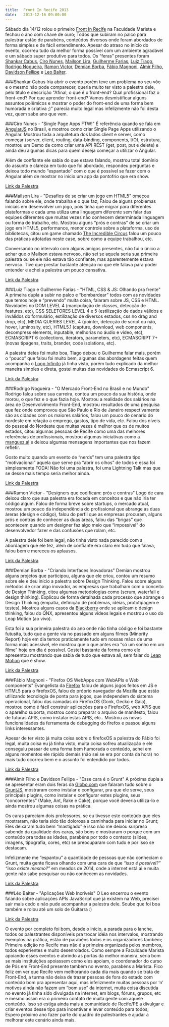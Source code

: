 ```yaml
---
title:  Front In Recife 2013
date:   2013-12-16 09:00:00
---
```


Sábado dia 14/12 rolou o primeiro [Front In Recife][front-in-recife] na Faculdade Marista  e fechou o ano com chave de ouro; Todos que subiram no palco para palestrar estão de parabéns, conteúdos diversos onde foram abordados de forma simples e de fácil entendimento. Apesar do atraso no início do evento, ocorreu tudo da melhor forma possível com um ambiente agradável e um sábado super produtivo para todos. Os “feras” presentes foram [Shankar Cabus][shankar-cabus], [Ciro Nunes][ciro-nunes], [Mailson Lira][mailson-lira], [Guilherme Farias][guilherme-farias], [Luiz Tiago][luiz-tiago], [Rodrigo Nogueira][rodrigo-nogueira], [Ramon Victor][ramo-victor], [Demian Borba][demian-borba], [Fábio Magnoni][fabio-magnoni], [Almir Filho][almir-filho], [Davidson Fellipe][davidson-fellipe] e [Leo Balter][leo-balter].


###Shankar Cabus
Iria abrir o evento porém teve um problema no seu vôo e o mesmo não pode comparecer, queria muito ter visto a palestra dele, pelo título e descrição "Afinal, o que é o front-end? Qual profissional faz o front-end? Por que aprender front-end? Vamos desmistificar alguns assuntos polêmicos e mostrar o poder do front-end de uma forma bem humorada e criativa ;)" parecia muito legal mas infelizmente não foi desta vez, quem sabe ano que vem.

###Ciro Nunes - "Single Page Apps FTW!"
É referência quando se fala em [AngularJS](http://angularjs.org/ "AngularJS") no Brasil, e mostrou como criar Single Page Apps utilizando o Angular. Mostrou toda a arquitetura dos lados client e server, como começar (server, client, routing, data-binding, components, I/O), estrutura, mostrou um Demo de como criar uma API REST (get, post, put e delete) e ainda deu algumas dicas para quem deseja começar a utilizar o Angular.

Além de confiante ele sabia do que estava falando, mostrou total domínio do assunto e clareza em tudo que foi abordado, respondeu perguntas e deixou todo mundo “espantado” com o que é possível se fazer com o Angular além de mostrar no início um app da pontofrio que era show.

<a href="https://speakerdeck.com/cironunes/single-page-apps-ftw-revisited" class="link-palestra" title="Link da palestra">Link da Palestra</a>

###Mailson Lira - "Desafios de se criar um jogo em HTML5"
omeçou falando sobre ele, onde trabalha e o que faz; Falou de alguns problemas iniciais em desenvolver um jogo, pois tinha que migrar para diferentes plataformas e cada uma utiliza uma linguagem diferente sem falar das equipes diferentes que muitas vezes não conhecem determinada linguagem ou forma de trabalho, etc. Mostrou alguns “prós e contras” de se criar um jogo em HTML5, performance, menor controle sobre a plataforma, uso de bibliotecas, citou um game chamado [The Incredible Circus](http://circus.indt.org/ "The Incredible Circus") falou um pouco das práticas adotadas neste case, sobre como a equipe trabalhou, etc.

Conversando no intervalo com alguns amigos presentes, não fui o único a achar que o Mailson estava nervoso, não sei se aquela seria sua primeira palestra ou se ele não estava tão confiante, mas aparentemente estava nervoso. Tive que prestar bastante atenção no que ele falava para poder entender e achei a palestra um pouco cansativa.

<a href="http://omailson.github.io/frontinrecife2013/" class="link-palestra" title="Link da palestra">Link da Palestra</a>


###Luiz Tiago e Guilherme Farias - "HTML, CSS & JS: Olhando pra frente"
A primeira dupla a subir no palco e “bombardear” todos com as novidades que temos hoje e “prevendo” muita coisa, falaram sobre JS, CSS e HTML. Novidades no DOM LEVEL 4 (manipulação de classes, detecção de features, etc), CSS SELETORES LEVEL 4 e 5 (estilização de dados válidos e inválidos do formulário, estilização de diversos estados, css no drag and drop, etc), MEDIA QUERIES LEVEL 4 (pointer, detecção de script ou não, hover, luminosity, etc), HTML5.1 (capture, download, web components, decompress elements, inputable, melhorias no áudio e video, etc), ECMASCRIPT 6 (collections, iterators, parameters, etc), ECMASCRIPT 7+ (novas tipagens, traits, brander, code isolations, etc).

A palestra deles foi muito boa, Tiago deixou o Guilherme falar mais, porém o “pouco” que falou foi muito bem, algumas das abordagens feitas quem acompanha o [Loop Infinito](http://www.loopinfinito.com.br/ "Loop Infinito") já tinha visto, porém tudo explicado da melhor maneira simples e direta, gostei muitas das novidades do Ecmascript 6.

<a href="http://www.slideshare.net/luiztiago/html-css-js-olhando-pra-frente" class="link-palestra" title="Link da palestra">Link da Palestra</a>

###Rodrigo Nogueira - "O Mercado Front-End no Brasil e no Mundo"
Rodrigo falou sobre sua carreira, contou um pouco da sua história, onde morou, o que fez e o que fazia hoje. Mostrou a realidade dos salários na área de Desenvolvimento Front-End, mostrou resultados de uma pesquisa que fez onde comprovou que São Paulo e Rio de Janeiro respectivamente são as cidades com os maiores salários, falou um pouco do cenário do nordeste em relação a emprego, gastos, tipo de vida, etc. Falou dos níveis do pessoal do Nordeste que muitas vezes é melhor que os de muitos estados, citou algumas pessoas de Recife como uma das melhores referências de profissionais, mostrou algumas iniciativas como a [manguez.al](http://manguez.al/ "Manguez.al") e deixou algumas mensagens importantes que nos fazem refletir.

Gosto muito quando um evento de “nerds” tem uma palestra tipo “motivacional” aquela que serve pra “abrir os olhos” de todos e essa foi simplesmente FODA! Não foi uma palestra, foi uma Lightning Talk mas que se desse mais tempo seria melhor ainda.

<a href="http://www.slideshare.net/rodrigocarvalhonogueira/frontinaracaju-certo-nonotes" class="link-palestra" title="Link da palestra">Link da Palestra</a>

###Ramon Victor - "Designers que codificam: prós e contras"
Logo de cara deixou claro que sua palestra era focada em conceitos e que não iria ter código algum. Falou de forma breve sobre startups, o mercado atual, mostrou um pouco da independência do profissional que abrange as duas áreras (design e código), falou do perfil que as empresas procuram, alguns prós e contras de conhecer as duas áreas, falou das “brigas” que acontecem quando um designer faz algo meio que “impossível” do desenvolvedor fazer e das confusões que rolam, etc.

A palestra dele foi bem legal, não tinha visto nada parecido com a abordagem que ele fez, além de confiante era claro em tudo que falava, falou bem e mereceu os aplausos.

<a href="http://www.slideshare.net/ramonvictor/designers-que-codificam-prs-e-contras" class="link-palestra" title="Link da palestra">Link da Palestra</a>


###Demian Borba - "Criando Interfaces Inovadoras"
Demian mostrou alguns projetos que participou, alguns que ele criou, contou um resumo sobre ele e deu início a palestra sobre Design Thinking. Falou sobre alguns métodos de criar algo inovador, as empresas que trabalham com o conceito de Design Thinking, citou algumas metodologias como (scrum, waterfall e design thinking). Explicou de forma detalhada cada processo que abrange o Design Thinking (empatia, definição de problemas, idéias, prototipagem e testes). Mostrou alguns casos da [Blackberry](http://br.blackberry.com/ "BlackBerry") onde se aplicam o design thinking, falou do QNX, apresentou alguns vídeos legais e mostrou o uso do Leap Motion (ao vivo).

Esta foi a sua primeira palestra do ano onde não tinha código e foi bastante futusita, tudo que a gente via no passado em alguns filmes (Minority Report) hoje em dia temos praticamente tudo em nossas mãos de uma forma mais acessível, ele mostrou que o que antes era “só um sonho em um filme” hoje em dia é possível. Gostei bastante da forma como ele apresentou mostrando que sabia de tudo que estava alí, sem falar do [Leap Motion](https://www.leapmotion.com/ "Leap Motion") que é show.

<a href="https://speakerdeck.com/demianborba/criando-interfaces-inovadoras" class="link-palestra" title="Link da palestra">Link da Palestra</a>


###Fábio Magnoni - "Firefox OS WebApps com WebAPIs e Web components"
Evangelista da [Firefox](http://www.mozilla.org/en-US/firefox/new/ "Firefox") falou de alguns jogos feitos em JS e HTML5 para o firefoxOS, falou do próprio navegador da Mozilla que estão utilizando tecnologia de ponta para jogos, que independem do sistema operacional, falou das camadas do FirefoxOS (Gonk, Gecko e Gaia), mostrou como é fácil construir aplicações para o FirefoxOS, web APIS que o aparelho suporta, mostrou como preparar o arquivo de manifesto, falou de futuras APIS, como instalar estas APIS, etc.. Mostrou as novas funcionalidades da ferramenta de debugging do firefox e passou alguns links interessantes.

Apesar de ter visto já muita coisa sobre o firefoxOS a palestra do Fábio foi legal, muita coisa eu já tinha visto, muita coisa sofreu atualização e ele conseguiu passar de uma forma bem humorada o conteúdo, achei em alguns momentos ele rápido demais (não sei se era por conta da hora) no mais tudo ocorreu bem e o assunto foi entendido por todos.

<a href="http://www.slideshare.net/mobile/FbioRa/front-in-recife" class="link-palestra" title="Link da palestra">Link da Palestra</a>

###Almir Filho e Davidson Fellipe - "Esse cara é o Grunt"
A próxima dupla a se apresentar eram dois feras da [Globo.com](http://globo.com/ "Globo.com") que falaram tudo sobre o [GruntJS](http://gruntjs.com/ "GruntJS"), mostraram como instalar e configurar, pra que ele serve, seus principais plugins, como instalar e configurar estes plugins, seus “concorrentes” (Make, Ant, Rake e Cake), porque você deveria utiliza-lo e ainda mostrou algumas coisas na prática.

Os caras pareciam dois professores, se eu tivesse este conteúdo que eles mostraram, não teria sido tão dolorosa a caminhada para iniciar no Grunt; Eles deixaram tudo bem “mastigado” e isso não me deixou surpreso sabendo da qualidade dos caras, são bons e mostraram o porque com um conteúdo pra todas as idades, parabéns por todo o contexto (slides, imagens, tipografia, cores, etc) se preocuparam com tudo e por isso se destacam.

Infelizmente me “espantou” a quantidade de pessoas que não conheciam o Grunt, muita gente ficava olhando com uma cara de que _“isso é possível?” “isso existe mesmo?”_ em meados de 2014, onde a internet está ai e muita gente não sabe pesquisar ou não conhecem as novidades.

<a href="https://speakerdeck.com/fellipe/esse-cara-e-o-grunt" class="link-palestra" title="Link da palestra">Link da Palestra</a>


###Léo Balter - "Aplicações Web Incríveis"
O Leo encerrou o evento falando sobre aplicações APIs JavaScript que já existem na Web, precisei sair mais cedo e não pude acompanhar a palestra dele. Soube que foi boa também e rolou até um solo de Guitarra :)

<a href="http://leobalter.github.io/mozilla-talks/apis.html" class="link-palestra" title="Link da palestra">Link da Palestra</a>


O evento por completo foi bom, desde o início, a parada para o lanche, todos os palestrantes disponíveis pra trocar idéia nos intervalos, mostrando exemplos na prática, estão de parabéns todos e os organizadores também; Primeira edição no Recife mas não é a primeira organizada pelos membros, todos experientes e muito desenrolados. Como sempre a Faculdade Marista apoiando esses eventos e abrindo as portas da melhor maneira, seria bom se mais instituições apoiassem como eles apoiam, o coordenador do curso de Pós em Front-End presente também no evento, parabéns a Marista. Fico feliz em ver que Recife vem melhorando cada dia mais quando se trata de Front-End, a turma não deixa de trazer pessoas de fora do estado com conteúdo bom pra apresentar aqui, mas infelizmente muitas pessoas por ‘n’ motivos ainda não fazem um “bom uso” da internet, muita coisa discutida no evento já tinha sido divulgada na internet, em blogs, fóruns, grupos, etc e mesmo assim era o primeiro contato de muita gente com aquele conteúdo. Isso só estiga ainda mais a comunidade de Recife/PE a divulgar e criar eventos desse tipo para incentivar e levar conteúdo para todos; Espero próximo ano fazer parte do quadro de palestrantes e ajudar a melhorar este cenário ainda mais.


[front-in-recife]: http://www.frontinrecife.com.br/
[faculdade-marista]: http://faculdademarista.com.br/
[shankar-cabus]: https://twitter.com/shankarcabus
[ciro-nunes]: https://twitter.com/cironunesdev
[mailson-lira]: https://twitter.com/omailson
[guilherme-farias]: https://twitter.com/guiky
[luiz-tiago]: https://twitter.com/luiztiago
[rodrigo-nogueira]: https://twitter.com/fale_rodrigo
[ramo-victor]: https://twitter.com/ramonvictor
[demian-borba]: https://twitter.com/demianborba
[fabio-magnoni]: https://twitter.com/fabiomagnoni
[almir-filho]: https://twitter.com/almirfilho
[davidson-fellipe]: https://twitter.com/davidsonfellipe
[leo-balter]: http://www.twitter.com/leobalter